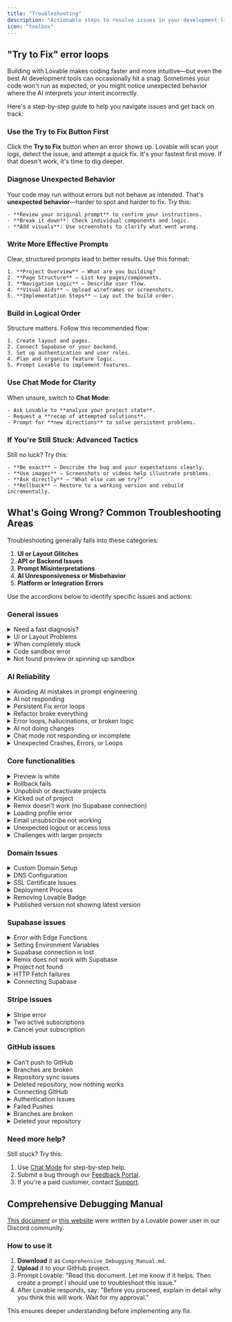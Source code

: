 ```yaml
---
title: "Troubleshooting"
description: "Actionable steps to resolve issues in your development lifecycle."
icon: "toolbox"
---
```


## "Try to Fix" error loops

Building with Lovable makes coding faster and more intuitive—but even the best AI development tools can occasionally hit a snag. Sometimes your code won't run as expected, or you might notice unexpected behavior where the AI interprets your intent incorrectly.

Here's a step-by-step guide to help you navigate issues and get back on track:

### Use the Try to Fix Button First
Click the **Try to Fix** button when an error shows up. Lovable will scan your logs, detect the issue, and attempt a quick fix. It's your fastest first move. If that doesn't work, it's time to dig deeper.

### Diagnose Unexpected Behavior
Your code may run without errors but not behave as intended. That's **unexpected behavior**—harder to spot and harder to fix. Try this:

    - **Review your original prompt** to confirm your instructions.
    - **Break it down**: Check individual components and logic.
    - **Add visuals**: Use screenshots to clarify what went wrong.

### Write More Effective Prompts
Clear, structured prompts lead to better results. Use this format:

    1. **Project Overview** – What are you building?
    2. **Page Structure** – List key pages/components.
    3. **Navigation Logic** – Describe user flow.
    4. **Visual Aids** – Upload wireframes or screenshots.
    5. **Implementation Steps** – Lay out the build order.

### Build in Logical Order
Structure matters. Follow this recommended flow:

    1. Create layout and pages.
    2. Connect Supabase or your backend.
    3. Set up authentication and user roles.
    4. Plan and organize feature logic.
    5. Prompt Lovable to implement features.

### Use Chat Mode for Clarity
When unsure, switch to **Chat Mode**:

    - Ask Lovable to **analyze your project state**.
    - Request a **recap of attempted solutions**.
    - Prompt for **new directions** to solve persistent problems.

### If You're Still Stuck: Advanced Tactics
Still no luck? Try this:

    - **Be exact** – Describe the bug and your expectations clearly.
    - **Use images** – Screenshots or videos help illustrate problems.
    - **Ask directly** – "What else can we try?"
    - **Rollback** – Restore to a working version and rebuild incrementally.

## What's Going Wrong? Common Troubleshooting Areas

Troubleshooting generally falls into these categories:

1. **UI or Layout Glitches**
2. **API or Backend Issues**
3. **Prompt Misinterpretations**
4. **AI Unresponsiveness or Misbehavior**
5. **Platform or Integration Errors**

Use the accordions below to identify specific issues and actions:

### General issues

  <details>
<summary>Need a fast diagnosis?</summary>
Jump into Chat-Only Mode and type: "Something's off. Can you walk me through what's happening and what you've tried?"
</details>
  <details>
<summary>UI or Layout Problems</summary>
- Check component hierarchy and styles.
    - Use screenshots to explain visual bugs.
    - Prompt Lovable with: "Why is this element misaligned? Fix it."
</details>
  <details>
<summary>When completely stuck</summary>
- Prompt: "Take a step back. Analyze the error and suggest a different approach."
    - Break the task into smaller parts.
    - Use the revert button if errors persist.
</details>
  <details>
<summary>Code sandbox error</summary>
This should not happen. Please report it to the support team.
</details>
  <details>
<summary>Not found preview or spinning up sandbox</summary>
Try a hard refresh. If unresolved, contact support.
</details>

### AI Reliability

  <details>
<summary>Avoiding AI mistakes in prompt engineering</summary>
- Keep prompts clear and structured.
    - Use reverse meta prompting.
    - Test in Chat-Only Mode before applying big changes.
</details>
  <details>
<summary>AI not responding</summary>
This shouldn't happen. Please report it to the support team.
</details>
  <details>
<summary>Persistent Fix error loops</summary>
Adjust your prompt to help the AI understand your goal or ask for step-by-step debugging help.
</details>
  <details>
<summary>Refactor broke everything</summary>
Make small, incremental changes. If the issue persists, roll back to a stable version or debug in chat.
</details>
  <details>
<summary>Error loops, hallucinations, or broken logic</summary>
Revert to a stable version and provide more context in your next prompt. Use visual editor or attach a knowledge file.
</details>
  <details>
<summary>AI not doing changes</summary>
The AI might be editing the wrong files or misinterpreting. Be very specific or edit manually.
</details>
  <details>
<summary>Chat mode not responding or incomplete</summary>
This was fixed by engineering. Please report if it happens again.
</details>
  <details>
<summary>Unexpected Crashes, Errors, or Loops</summary>
- Don't retry the same prompt. Simplify or rephrase.
    - Ask: "What fixes have we already tried?"
    - Rebuild from a previous working state.
</details>

### Core functionalities

  <details>
<summary>Preview is white</summary>
- Likely a runtime error. Check browser console logs.
    - Use chat to troubleshoot.
    - Try a hard refresh or revert.
</details>
  <details>
<summary>Rollback fails</summary>
Report to the support team if you can't revert your project.
</details>
  <details>
<summary>Unpublish or deactivate projects</summary>
This action isn't currently supported.
</details>
  <details>
<summary>Kicked out of project</summary>
This issue has been resolved. Report it if it recurs.
</details>
  <details>
<summary>Remix doesn't work (no Supabase connection)</summary>
Shouldn't happen. Contact support.
</details>
  <details>
<summary>Loading profile error</summary>
Shouldn't happen. Report to the support team.
</details>
  <details>
<summary>Email unsubscribe not working</summary>
This is a serious issue likely related to our email provider. Contact support immediately.
</details>
  <details>
<summary>Unexpected logout or access loss</summary>
Reach out to support directly.
</details>
  <details>
<summary>Challenges with larger projects</summary>
- Break up large changes into smaller steps.
    - Restart your browser if it slows down.
    - If it persists, report your use case to support.
</details>

### Domain Issues

  <details>
<summary>Custom Domain Setup</summary>
To connect your custom domain to your Lovable app:

    1. Navigate to Project → Settings → Domains in Lovable
    2. Click "Add Domain" and enter your domain name
    3. Update your DNS settings as instructed
    4. Wait for DNS propagation (can take up to 48 hours)

    
</details>
  <details>
<summary>DNS Configuration</summary>
Example DNS settings for your domain registrar:

    ```
    # For apex domain (example.com):
    Type: A
    Name: @
    Value: 76.76.21.21
    
    # For www subdomain:
    Type: CNAME
    Name: www
    Value: yourapp.lovable.app
    ```

    #### **DNS Settings Explanation:**

    - **A Record:** Points your root domain to Lovable's IP address
    - **CNAME Record:** Creates an alias from www to your Lovable app
    - **TTL (Time-to-Live):** Set to 3600 (1 hour) or lower for faster propagation

    #### **DNS Verification:**

    To verify your DNS settings are correct, you can use:

    - [**<u>DNSChecker.org</u>**](https://dnschecker.org/)
    - [**<u>MXToolbox</u>**](https://mxtoolbox.com/)
    - Command line: `dig example.com` or `nslookup example.com`
</details>
  <details>
<summary>SSL Certificate Issues</summary>
Lovable automatically provisions SSL certificates for custom domains. If you're experiencing SSL issues:

    - Ensure your DNS is properly configured
    - Check if your domain has CAA records that might restrict certificate issuance
    - Wait up to 24 hours for the certificate to be issued
    - Verify your browser isn't caching an old certificate
    - Check for certificate transparency logs to see if a certificate was issued
    - Contact Lovable support if issues persist

    #### **Common SSL Errors:**

    - **ERR_CERT_COMMON_NAME_INVALID:** Domain doesn't match certificate
    - **ERR_CERT_AUTHORITY_INVALID:** Certificate not trusted by browser
    - **SEC_ERROR_UNKNOWN_ISSUER:** Certificate issuer unknown
    - **SSL_ERROR_BAD_CERT_DOMAIN:** Domain doesn't match certificate

    
</details>
  <details>
<summary>Deployment Process</summary>
To deploy your Lovable app:

    1. Click the "Publish" button in the top-right corner
    2. Wait for the build process to complete
    3. Your app will be available at [yourapp.lovable.app](http://yourapp.lovable.app)
    4. Review deployment logs for any issues

    #### **Deployment Strategies:**

    - **Preview Deployments:** Test your app before publishing to production
    - **Automatic Deployments:** Configure your project to deploy automatically on Git changes
    - **Rollbacks:** Revert to previous versions if needed
</details>
  <details>
<summary>Removing Lovable Badge</summary>
To remove the Lovable badge from your deployed app:

    1. Go to Project Settings
    2. Find "Show Lovable Badge" option
    3. Toggle it off (requires paid plan)
    4. Redeploy your application

    
</details>
  <details>
<summary>Published version not showing latest version</summary>
Current workaround is user having to add both the domain as well as [www](http://www). domain counterpart to get the updates to sync.
</details>

### Supabase issues

  <details>
<summary>Error with Edge Functions</summary>
- **l Scope:** Use the principle of least privilege for all credentials

    When using Lovable with Supabase, always store sensitive API keys as Supabase Edge Function secrets rather than environment variables or in source code.
</details>
  <details>
<summary>Setting Environment Variables</summary>
Double-check syntax and variable names. See the [Supabase docs](https://supabase.com/docs).
</details>
  <details>
<summary>Supabase connection is lost</summary>
Disconnect and reconnect. Might be caused by an integration update.
</details>
  <details>
<summary>Remix does not work with Supabase</summary>
Remixing is blocked for Supabase-connected projects for security reasons.
</details>
  <details>
<summary>Project not found</summary>
Please report to support.
</details>
  <details>
<summary>HTTP Fetch failures</summary>
Usually means a backend server isn't responding. Use chat mode to debug.
</details>
  <details>
<summary>Connecting Supabase</summary>
To connect your Lovable project to Supabase:

    1. Click the Supabase menu in the top right of the editor
    2. Select "Connect to Supabase"
    3. Follow the prompts to connect to your Supabase project
    4. Once connected, Lovable can see your tables, RLS policies, and functions
</details>

### Stripe issues

  <details>
<summary>Stripe error</summary>
Try a different card or payment method. Contact support if unresolved.
</details>
  <details>
<summary>Two active subscriptions</summary>
Don't worry—support can easily fix this.
</details>
  <details>
<summary>Cancel your subscription</summary>
Go to your settings and cancel via Stripe account.
</details>

### GitHub issues

  <details>
<summary>Can't push to GitHub</summary>
You may have deleted your repo. [Restore it here](https://docs.github.com/en/repositories/creating-and-managing-repositories/restoring-a-deleted-repository).
</details>
  <details>
<summary>Branches are broken</summary>
Branch switching is experimental. Use at your own risk.

    Once connected to GitHub, you can work with different branches:

    #### **Branch Switching Steps**

    ```
    # To switch from main to dev:
    1. In Dev Mode, open the Git panel
    2. Select the branch dropdown
    3. Choose "dev" or click "Create new branch" if it doesn't exist
    4. Your workspace will update to reflect the selected branch
    ```

    
    #### **Branch Management:**

    - **Create a new branch:** Click "Create new branch" in the Git panel
    - **Delete a branch:** Use the GitHub interface (not available directly in Lovable)
    - **Default branch:** Set in GitHub repository settings

    If you can't switch branches:

    - Commit or stash any uncommitted changes
    - Check if you have untracked files that would be overwritten
    - Try refreshing the Lovable editor
</details>
  <details>
<summary>Repository sync issues</summary>
- Check your [GitHub permissions](https://docs.lovable.dev/integrations/git-integration).
    - Use rollback to undo unwanted changes.
</details>
  <details>
<summary>Deleted repository, now nothing works</summary>
[Restore your GitHub repo](https://docs.github.com/en/repositories/creating-and-managing-repositories/restoring-a-deleted-repository).
</details>
  <details>
<summary>Connecting GitHub</summary>
To connect your Lovable project to GitHub:

    1. Click the GitHub button in the top right of the editor
    2. Authorize Lovable to access your GitHub account
    3. Choose whether to create a new repository or use an existing one
    4. Follow the prompts to complete the connection

    #### **Repository Access Levels:**

    When connecting Lovable to GitHub, you can choose different access levels:

    - **All repositories:** Access to all your GitHub repositories
    - **Only select repositories:** Choose specific repositories to connect

    
</details>
  <details>
<summary>Authentication Issues</summary>
If you're having trouble with GitHub authentication:

    - Reconnect your GitHub account in Lovable
    - Check if your GitHub access token has expired
    - Verify you have the necessary permissions for the repository
    - Ensure two-factor authentication isn't blocking access
</details>
  <details>
<summary>Failed Pushes</summary>
If your push is rejected:

    1. Pull the latest changes from the remote repository
    2. Resolve any conflicts
    3. Try pushing again
    4. If still failing, check if the branch is protected
</details>
  <details>
<summary>Branches are broken</summary>
This is an experimental feature. Expect occasional instability.
</details>
  <details>
<summary>Deleted your repository</summary>
[Restore your GitHub repository](https://docs.github.com/en/repositories/creating-and-managing-repositories/restoring-a-deleted-repository).
</details>

### Need more help?

Still stuck? Try this:

1. Use [Chat Mode](https://lovable.dev/chat) for step-by-step help.
2. Submit a bug through our [Feedback Portal](https://feedback.lovable.dev/).
3. If you're a paid customer, contact [Support](https://lovable.dev/support).

## Comprehensive Debugging Manual

[This document](https://docs.google.com/document/d/1dfIy5rtkPN9Zi4smX1VAbfbhAiEyBvVw8p7B8kJiEVs/edit?tab=t.0) or [this website](https://kb-lovable.netlify.app/?tab=errors#errors) were written by a Lovable power user in our Discord community.

### How to use it

1. **Download** it as `Comprehensive_Debugging_Manual.md`.
2. **Upload** it to your GitHub project.
3. Prompt Lovable: "Read this document. Let me know if it helps. Then create a prompt I should use to troubleshoot this issue."
4. After Lovable responds, say: "Before you proceed, explain in detail why you think this will work. Wait for my approval."

This ensures deeper understanding before implementing any fix.